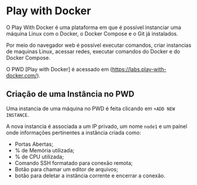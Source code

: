 # Play with Docker #

>
O Play With Docker é uma plataforma em que é possível instanciar uma 
máquina Linux com o Docker, o Docker Compose e o Git já instalados. 
>
>
Por meio do navegador web é possível executar comandos, criar instancias de maquinas 
Linux, acessar redes, executar comandos do Docker e do Docker Compose. 
>
>
O PWD [Play with Docker] é acessado em (https://labs.play-with-docker.com/).
>

## Criação de uma Instância no PWD ##
>
Uma instancia de uma máquina no PWD é feita clicando em `+ADD NEW INSTANCE`.
>
>
A nova instancia é associada a um IP privado, um nome `node1` e um
painel onde informações pertinentes a instância criada como: 
- Portas Abertas;
- % de Memória utilizada;
- % de CPU utilizada;
- Comando SSH formatado para conexão remota;
- Botão para chamar um editor de arquivos;
- botão para deletar a instância corrente e encerrar a conexão.
>
 
>